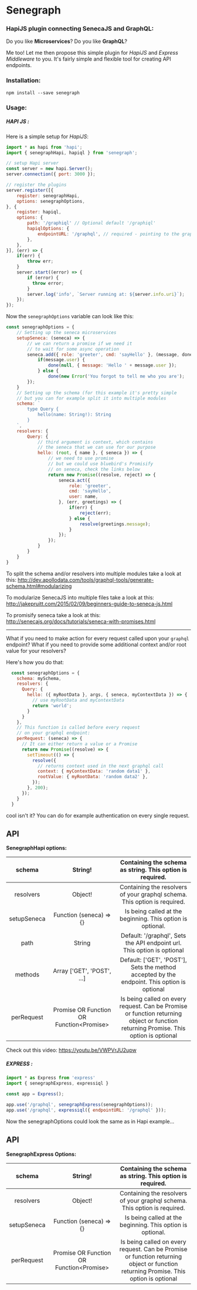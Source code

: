 # Senegraph

### HapiJS plugin connecting SenecaJS and GraphQL:

Do you like **Microservices**?
Do you like **GraphQL**?

Me too! Let me then propose this simple plugin for *HapiJS* and *Express Middleware* to you. It's fairly simple and flexible tool for creating API endpoints.

### Installation:
```
npm install --save senegraph
```

### Usage:

##### HAPI JS :
Here is a simple setup for *HapiJS*:

```javascript
import * as hapi from 'hapi';
import { senegraphHapi, hapiql } from 'senegraph';

// setup Hapi server
const server = new hapi.Server();
server.connection({ port: 3000 });

// register the plugins
server.register([{
    register: senegraphHapi,
    options: senegraphOptions,
}, {
    register: hapiql,
    options: {
        path: '/graphiql' // Optional default '/graphiql'
        hapiqlOptions: {
            endpointURL: '/graphql', // required - pointing to the graphQL route
        },
    },
}], (err) => {
    if(err) {
        throw err;
    }
    server.start((error) => {
        if (error) {
          throw error;
        }
        server.log('info', `Server running at: ${server.info.uri}`);
    });
});
```

Now the `senegraphOptions` variable can look like this:

```javascript
const senegraphOptions = {
    // Setting up the seneca microservices
    setupSeneca: (seneca) => {
        // we can return a promise if we need it
        // to wait for some async operation
        seneca.add({ role: 'greeter', cmd: 'sayHello' }, (message, done) => {
            if(message.user) {
                done(null, { message: 'Hello ' + message.user });
            } else {
                done(new Error('You forgot to tell me who you are');
        });
    }
    // Setting up the schema (for this example it's pretty simple
    // but you can for example split it into multiple modules
    schema: `
        type Query {
            hello(name: String!): String
        }
    `,
    resolvers: {
        Query: {
            // third argument is context, which contains
            // the seneca that we can use for our purpose
            hello: (root, { name }, { seneca }) => {
                // we need to use promise
                // but we could use bluebird's Promisify
                // on seneca, check the links below
                return new Promise((resolve, reject) => {
                    seneca.act({
                        role: 'greeter',
                        cmd: 'sayHello',
                        user: name,
                    }, (err, greetings) => {
                        if(err) {
                            reject(err);
                        } else {
                            resolve(greetings.message);
                        }
                    });
                });
            }
        }
    }
}
```

To split the schema and/or resolvers into multiple modules take a look at this:
http://dev.apollodata.com/tools/graphql-tools/generate-schema.html#modularizing

To modularize SenecaJS into multiple files take a look at this:
http://jakepruitt.com/2015/02/09/beginners-guide-to-seneca-js.html

To promisify seneca take a look at this:
http://senecajs.org/docs/tutorials/seneca-with-promises.html

-----------------

What if you need to make action for every request called upon your `graphql`
endpoint? What if you need to provide some additional context and/or root value
for your resolvers?

Here's how you do that:

```javascript
  const senegraphOptions = {
    schema: mySchema,
    resolvers: {
      Query: {
        hello: ({ myRootData }, args, { seneca, myContextData }) => {
          // use myRootData and myContextData
          return 'world';
        }
      }
    },
    // This function is called before every request
    // on your graphql endpoint:
    perRequest: (seneca) => {
      // It can either return a value or a Promise
      return new Promise((resolve) => {
        setTimeout(() => {
          resolve({
            // returns context used in the next graphql call
            context: { myContextData: 'random data1' },
            rootValue: { myRootData: 'random data2' },
          });
        }, 200);
      });
    }
  }
```

cool isn't it? You can do for example authentication on every single request.

## API

**SenegraphHapi options:**

|    schema   |                              String!                             |                                       Containing the schema as string. This option is required.                                       |
|:-----------:|:----------------------------------------------------------------:|:-------------------------------------------------------------------------------------------------------------------------------------:|
|  resolvers  |                              Object!                             |                               Containing the resolvers of your graphql schema. This option is required.                               |
| setupSeneca |                      Function (seneca) => {}                     |                                       Is being called at the beginning. This option is optional.                                      |
|     path    |                              String                              |                                Default: '/graphql', Sets the API endpoint url. This option is optional                                |
|   methods   |                    Array ['GET', 'POST', ...]                    |                      Default: ['GET', 'POST'], Sets the method accepted by the endpoint. This option is optional                      |
|  perRequest | Promise<Object> OR Function<Object> OR Function<Promise<Object>> | Is being called on every request. Can be Promise or function returning object or function returning  Promise. This option is optional |

Check out this video: https://youtu.be/VWPVrJU2upw


##### EXPRESS :

```js
import * as Express from 'express'
import { senegraphExpress, expressiql }

const app = Express();

app.use('/graphql', senegraphExpress(senegraphOptions));
app.use('/graphql', expressiql({ endpointURL: '/graphql' }));
```

Now the senegraphOptions could look the same as in Hapi example...

## API

**SenegraphExpress Options:**

|    schema   |                              String!                             |                                       Containing the schema as string. This option is required.                                       |
|:-----------:|:----------------------------------------------------------------:|:-------------------------------------------------------------------------------------------------------------------------------------:|
|  resolvers  |                              Object!                             |                               Containing the resolvers of your graphql schema. This option is required.                               |
| setupSeneca |                      Function (seneca) => {}                     |                                       Is being called at the beginning. This option is optional.                                      |
|  perRequest | Promise<Object> OR Function<Object> OR Function<Promise<Object>> | Is being called on every request. Can be Promise or function returning object or function returning  Promise. This option is optional |
